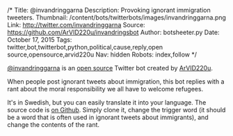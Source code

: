 /*
Title: @invandringgarna
Description: Provoking ignorant immigration tweeters.
Thumbnail: /content/bots/twitterbots/images/invandringgarna.png
Link: http://twitter.com/invandringgarna
Source: https://github.com/ArVID220u/invandringsbot
Author: botsheeter.py
Date: October 17, 2015
Tags: twitter,bot,twitterbot,python,political,cause,reply,open source,opensource,arvid220u
Nav: hidden
Robots: index,follow
*/

[@invandringgarna](http://twitter.com/invandringgarna) is an [open source](https://github.com/ArVID220u/invandringsbot) Twitter bot created by [ArVID220u](https://twitter.com/arvid220u).

When people post ignorant tweets about immigration, this bot replies with a rant about the moral responsibility we all have to welcome refugees.

It's in Swedish, but you can easily translate it into your language. The source code is [on Github](https://github.com/ArVID220u/invandringsbot). Simply clone it, change the trigger word (it should be a word that is often used in ignorant tweets about immigrants), and change the contents of the rant.

